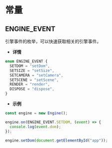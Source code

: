 # 常量

## ENGINE_EVENT

引擎事件的枚举，可以快速获取相关的引擎事件。

- **详情**

```ts
enum ENGINE_EVENT {
  SETDOM = "setDom",
  SETSIZE = "setSize",
  SETCAMERA = "setCamera",
  SETSCENE = "setScene",
  RENDER = "render",
  DISPOSE = "dispose",
}
```

- **示例**

```ts
const engine = new Engine();

engine.on(ENGINE_EVENT.SETDOM, (event) => {
  console.log(event.dom);
});

engine.setDom(document.getElementById("app"));
```
